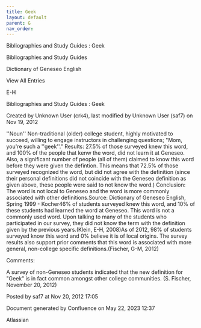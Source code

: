 ```yaml
---
title: Geek
layout: default
parent: G
nav_order:
---
```


Bibliographies and Study Guides : Geek

Bibliographies and Study Guides

Dictionary of Geneseo English

View All Entries

E-H

Bibliographies and Study Guides : Geek

Created by  Unknown User (crk4), last modified by  Unknown User (saf7) on Nov 19, 2012

''Noun'' Non-traditional (older) college student, highly motivated to succeed, willing to engage instructors in challenging questions; &quot;Mom, you're such a ''geek''.&quot; Results: 27.5% of those surveyed knew this word, and 100% of the people that kenw the word, did not learn it at Geneseo. Also, a significant number of people (all of them) claimed to know this word before they were given the defintion. This means that 72.5% of those surveyed recognized the word, but did not agree with the definition (since their personal definitions did not coincide with the Geneseo definition as given above, these people were said to not know the word.) Conclusion: The word is not local to Geneseo and the word is more commonly associated with other definitions.Source: Dictionary of Geneseo English, Spring 1999 - Kocher46% of students surveyed knew this word, and 10% of these students had learned the word at Geneseo. This word is not a commonly used word. Upon talking to many of the students who participated in our survey, they did not know the term with the definition given by the previous years.(Klein, E-H, 2008)As of 2012, 98% of students surveyed know this word and 0% believe it is of local origins. The survey results also support prior comments that this word is associated with more general, non-college specific definitions.(Fischer, G-M, 2012)

Comments:

A survey of non-Geneseo students indicated that the new definition for &quot;Geek&quot; is in fact common amongst other college communities. (S. Fischer, November 20, 2012)

Posted by saf7 at Nov 20, 2012 17:05

Document generated by Confluence on May 22, 2023 12:37

Atlassian
